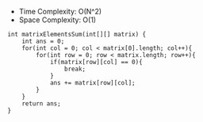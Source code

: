 * Time Complexity: O(N^2)
* Space Complexity: O(1)
```
int matrixElementsSum(int[][] matrix) {
    int ans = 0;
    for(int col = 0; col < matrix[0].length; col++){
        for(int row = 0; row < matrix.length; row++){
            if(matrix[row][col] == 0){
                break;
            }
            ans += matrix[row][col];
        }
    }
    return ans;
}
```